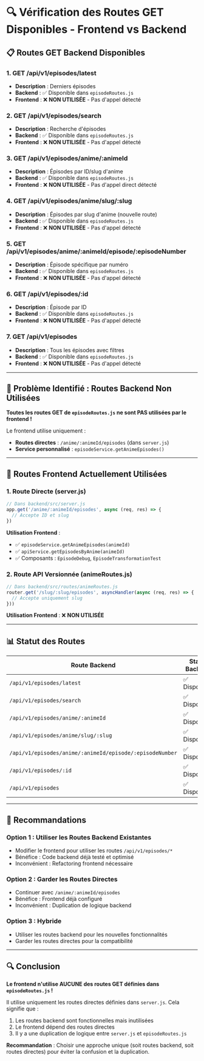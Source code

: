 # 🔍 Vérification des Routes GET Disponibles - Frontend vs Backend

## 📋 **Routes GET Backend Disponibles**

### **1. GET /api/v1/episodes/latest**
- **Description** : Derniers épisodes
- **Backend** : ✅ Disponible dans `episodeRoutes.js`
- **Frontend** : ❌ **NON UTILISÉE** - Pas d'appel détecté

### **2. GET /api/v1/episodes/search**
- **Description** : Recherche d'épisodes
- **Backend** : ✅ Disponible dans `episodeRoutes.js`
- **Frontend** : ❌ **NON UTILISÉE** - Pas d'appel détecté

### **3. GET /api/v1/episodes/anime/:animeId**
- **Description** : Épisodes par ID/slug d'anime
- **Backend** : ✅ Disponible dans `episodeRoutes.js`
- **Frontend** : ❌ **NON UTILISÉE** - Pas d'appel direct détecté

### **4. GET /api/v1/episodes/anime/slug/:slug**
- **Description** : Épisodes par slug d'anime (nouvelle route)
- **Backend** : ✅ Disponible dans `episodeRoutes.js`
- **Frontend** : ❌ **NON UTILISÉE** - Pas d'appel détecté

### **5. GET /api/v1/episodes/anime/:animeId/episode/:episodeNumber**
- **Description** : Épisode spécifique par numéro
- **Backend** : ✅ Disponible dans `episodeRoutes.js`
- **Frontend** : ❌ **NON UTILISÉE** - Pas d'appel détecté

### **6. GET /api/v1/episodes/:id**
- **Description** : Épisode par ID
- **Backend** : ✅ Disponible dans `episodeRoutes.js`
- **Frontend** : ❌ **NON UTILISÉE** - Pas d'appel détecté

### **7. GET /api/v1/episodes**
- **Description** : Tous les épisodes avec filtres
- **Backend** : ✅ Disponible dans `episodeRoutes.js`
- **Frontend** : ❌ **NON UTILISÉE** - Pas d'appel détecté

---

## 🚨 **Problème Identifié : Routes Backend Non Utilisées**

**Toutes les routes GET de `episodeRoutes.js` ne sont PAS utilisées par le frontend !**

Le frontend utilise uniquement :
- **Routes directes** : `/anime/:animeId/episodes` (dans `server.js`)
- **Service personnalisé** : `episodeService.getAnimeEpisodes()`

---

## 🔧 **Routes Frontend Actuellement Utilisées**

### **1. Route Directe (server.js)**
```javascript
// Dans backend/src/server.js
app.get('/anime/:animeId/episodes', async (req, res) => {
  // Accepte ID et slug
})
```

**Utilisation Frontend** :
- ✅ `episodeService.getAnimeEpisodes(animeId)`
- ✅ `apiService.getEpisodesByAnime(animeId)`
- ✅ Composants : `EpisodeDebug`, `EpisodeTransformationTest`

### **2. Route API Versionnée (animeRoutes.js)**
```javascript
// Dans backend/src/routes/animeRoutes.js
router.get('/slug/:slug/episodes', asyncHandler(async (req, res) => {
  // Accepte uniquement slug
}))
```

**Utilisation Frontend** : ❌ **NON UTILISÉE**

---

## 📊 **Statut des Routes**

| Route Backend | Statut Backend | Utilisation Frontend | Statut |
|---------------|----------------|---------------------|---------|
| `/api/v1/episodes/latest` | ✅ Disponible | ❌ Non utilisée | ⚠️ Inutilisée |
| `/api/v1/episodes/search` | ✅ Disponible | ❌ Non utilisée | ⚠️ Inutilisée |
| `/api/v1/episodes/anime/:animeId` | ✅ Disponible | ❌ Non utilisée | ⚠️ Inutilisée |
| `/api/v1/episodes/anime/slug/:slug` | ✅ Disponible | ❌ Non utilisée | ⚠️ Inutilisée |
| `/api/v1/episodes/anime/:animeId/episode/:episodeNumber` | ✅ Disponible | ❌ Non utilisée | ⚠️ Inutilisée |
| `/api/v1/episodes/:id` | ✅ Disponible | ❌ Non utilisée | ⚠️ Inutilisée |
| `/api/v1/episodes` | ✅ Disponible | ❌ Non utilisée | ⚠️ Inutilisée |

---

## 🎯 **Recommandations**

### **Option 1 : Utiliser les Routes Backend Existantes**
- Modifier le frontend pour utiliser les routes `/api/v1/episodes/*`
- Bénéfice : Code backend déjà testé et optimisé
- Inconvénient : Refactoring frontend nécessaire

### **Option 2 : Garder les Routes Directes**
- Continuer avec `/anime/:animeId/episodes`
- Bénéfice : Frontend déjà configuré
- Inconvénient : Duplication de logique backend

### **Option 3 : Hybride**
- Utiliser les routes backend pour les nouvelles fonctionnalités
- Garder les routes directes pour la compatibilité

---

## 🔍 **Conclusion**

**Le frontend n'utilise AUCUNE des routes GET définies dans `episodeRoutes.js` !**

Il utilise uniquement les routes directes définies dans `server.js`. Cela signifie que :
1. Les routes backend sont fonctionnelles mais inutilisées
2. Le frontend dépend des routes directes
3. Il y a une duplication de logique entre `server.js` et `episodeRoutes.js`

**Recommandation** : Choisir une approche unique (soit routes backend, soit routes directes) pour éviter la confusion et la duplication.
